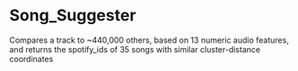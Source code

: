 # Song_Suggester

Compares a track to ~440,000 others, based on 13 numeric audio features, and returns the spotify_ids of 35 songs with similar cluster-distance coordinates
